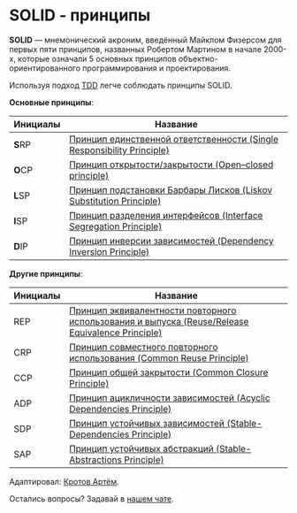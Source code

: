 # SOLID - принципы

**SOLID** — мнемонический акроним, введённый Майклом Физерсом для первых пяти принципов, названных Робертом Мартином в начале 2000-х, которые означали 5 основных принципов объектно-ориентированного программирования и проектирования.

Используя подход [TDD](TDD.md) легче соблюдать принципы SOLID.

**Основные принципы**:

| **Инициалы** | **Название**                                                                                               |
|--------------|------------------------------------------------------------------------------------------------------------|
| **S**RP      | [Принцип единственной ответственности (Single Responsibility Principle)](SingleResponsibilityPrinciple.md) |
| **O**CP      | [Принцип открытости/закрытости (Open–closed principle)](OpenClosedprinciple.md)                            |
| **L**SP      | [Принцип подстановки Барбары Лисков (Liskov Substitution Principle)](LiskovSubstitutionPrinciple.md)       |
| **I**SP      | [Принцип разделения интерфейсов (Interface Segregation Principle)](InterfaceSegregationPrinciple.md)       |
| **D**IP      | [Принцип инверсии зависимостей (Dependency Inversion Principle)](DependencyInversionPrinciple.md)          |

**Другие принципы**:

| **Инициалы** | **Название**                                                                                                                           |
|--------------|----------------------------------------------------------------------------------------------------------------------------------------|
| REP          | [Принцип эквивалентности повторного использования и выпуска (Reuse/Release Equivalence Principle)](ReuseReleaseEquivalencePrinciple.md)|
| CRP          | [Принцип совместного повторного использования (Common Reuse Principle)](CommonReusePrinciple.md)                                       |
| CCP          | [Принцип общей закрытости (Common Closure Principle)](CommonClosurePrinciple.md)                                                       |
| ADP          | [Принцип ацикличности зависимостей (Acyclic Dependencies Principle)](AcyclicDependenciesPrinciple.md)                                  |
| SDP          | [Принцип устойчивых зависимостей (Stable-Dependencies Principle)](StableDependenciesPrinciple.md)                                      |
| SAP          | [Принцип устойчивых абстракций (Stable-Abstractions Principle)](StableAbstractionsPrinciple.md)                                        |

Адаптировал: [Кротов Артём](https://github.com/timmson).

Остались вопросы? Задавай в [нашем чате](https://t.me/technicalexcellenceru).
